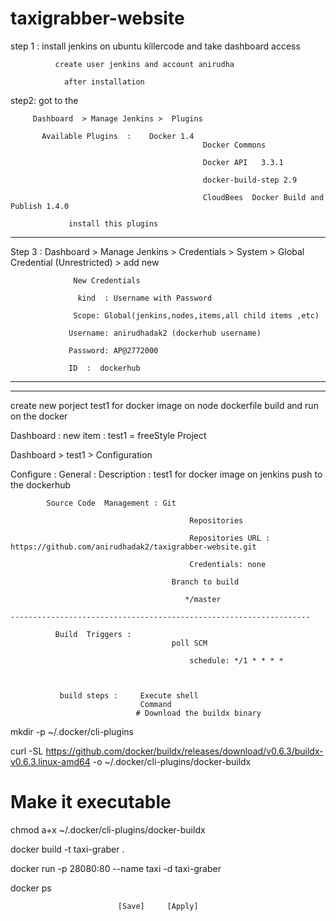 # taxigrabber-website



step 1 :  install jenkins on ubuntu killercode and take dashboard access 

              create user jenkins and account anirudha
            
                after installation 


step2:  got to the

         Dashboard  > Manage Jenkins >  Plugins 
         
           Available Plugins  :    Docker 1.4
                                               Docker Commons 
                                               
                                               Docker API   3.3.1
                                               
                                               docker-build-step 2.9
                                               
                                               CloudBees  Docker Build and Publish 1.4.0 
                                               
                 install this plugins 

----------------------------------------------------------------------------

 Step 3 :   Dashboard > Manage Jenkins > Credentials   >  System  > Global Credential (Unrestricted) > add new
 
                  New Credentials
                  
                   kind  : Username with Password 
                   
                  Scope: Global(jenkins,nodes,items,all child items ,etc)

                 Username: anirudhadak2 (dockerhub username)
                 
                 Password: AP@2772000

                 ID  :  dockerhub

                 
 ----------------------------------
-----------------------------------------------------------------

create new  porject test1    for  docker image  on node 
     dockerfile build and  run  on the docker 


Dashboard :  new item :  test1  =  freeStyle Project

Dashboard >  test1  >  Configuration


Configure :   General  :  Description :  test1 for docker image on jenkins push to the dockerhub

                   
            Source Code  Management : Git
            
                                            Repositories
                                            
                                            Repositories URL : https://github.com/anirudhadak2/taxigrabber-website.git
                                            
                                            Credentials: none
                                            
                                        Branch to build
                                        
                                           */master

    -------------------------------------------------------------------                                       

              Build  Triggers :
                                        poll SCM
                                        
                                            schedule: */1 * * * *

                

               build steps :     Execute shell
                                 Command 
                                # Download the buildx binary
                                
   mkdir -p ~/.docker/cli-plugins
   
   curl -SL https://github.com/docker/buildx/releases/download/v0.6.3/buildx-v0.6.3.linux-amd64 -o ~/.docker/cli-plugins/docker-buildx
   
  # Make it executable
  
  chmod a+x ~/.docker/cli-plugins/docker-buildx
  
  docker build  -t  taxi-graber  . 
  
  docker run -p 28080:80 --name  taxi  -d  taxi-graber
  
  docker ps

                          
                            [Save]     [Apply]
